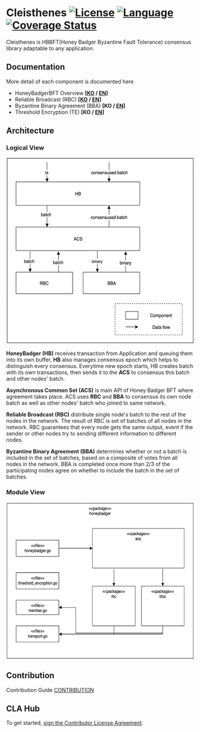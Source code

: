 # Cleisthenes [![License](https://img.shields.io/badge/License-Apache%202.0-green.svg)](https://opensource.org/licenses/Apache-2.0) [![Language](https://img.shields.io/badge/language-go-blue.svg)](https://golang.org) [![Coverage Status](https://coveralls.io/repos/github/DE-labtory/cleisthenes/badge.svg?branch=develop)](https://coveralls.io/github/DE-labtory/cleisthenes?branch=develop)

Cleisthenes is HBBFT(Honey Badger Byzantine Fault Tolerance) consensus library adaptable to any application.

## Documentation

More detail of each component is documented here

* HoneyBadgerBFT Overview **[[KO](./docs/HONEYBADGER-KO.md) / [EN]((./docs/HONEYBADGER-EN.md))]**
* Reliable Broadcast (RBC) **[[KO](./docs/RBC-KR.md) / [EN](./docs/RBC-EN.md)]**
* Byzantine Binary Agreement (BBA) **[KO / [EN]((./docs/BBA-EN.md))]**
* Threshold Encryption (TE) **[KO / [EN](./docs/THRESHOLD_ENCRYPTION-EN.md)]**


## Architecture

### Logical View

<p align="center">
    	<img src="./img/cleisthenes-logical-view.png" width="600" height="500"></img>
</p>



**HoneyBadger (HB)** receives transaction from Application and queuing them into its own buffer, **HB** also manages consensus epoch which helps to distinguish every consensus. Everytime new epoch starts, HB creates batch with its own transactions, then sends it to the **ACS** to consensus this batch and other nodes' batch.

**Asynchronous Common Set (ACS)** is main API of Honey Badger BFT where agreement takes place. ACS uses **RBC** and **BBA** to consensus its own node batch as well as other nodes' batch who joined to same network.

**Reliable Broadcast (RBC)** distribute single node's batch to the rest of the nodes in the network. The result of RBC is set of batches of all nodes in the network. RBC guarantees that every node gets the same output, event if the sender or other nodes try to sending different information to different nodes.

**Byzantine Binary Agreement (BBA)** determines whether or not a batch is included in the set of batches, based on a composite of votes from all nodes in the network. BBA is completed once more than 2/3 of the participating nodes agree on whether to include the batch in the set of batches.


### Module View

<p align="center">
    	<img src="./img/cleisthenes-module-view.png" width="600" height="420"></img>
</p>

## Contribution
Contribution Guide
[CONTRIBUTION](CONTRIBUTING.md)

## CLA Hub

To get started, <a href="https://www.clahub.com/agreements/DE-labtory/cleisthenes">sign the Contributor License Agreement</a>.